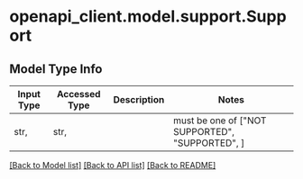 # openapi_client.model.support.Support

## Model Type Info
Input Type | Accessed Type | Description | Notes
------------ | ------------- | ------------- | -------------
str,  | str,  |  | must be one of ["NOT SUPPORTED", "SUPPORTED", ] 

[[Back to Model list]](../../README.md#documentation-for-models) [[Back to API list]](../../README.md#documentation-for-api-endpoints) [[Back to README]](../../README.md)

